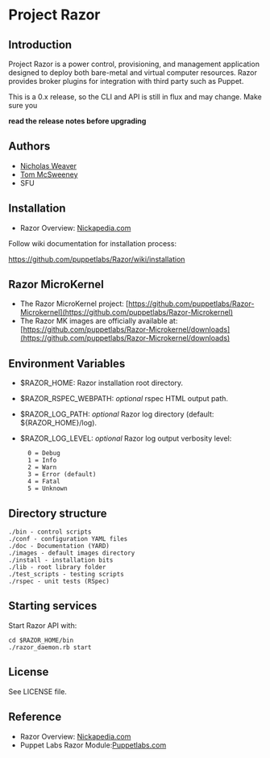 # Project Razor

## Introduction

Project Razor is a power control, provisioning, and management application
designed to deploy both bare-metal and virtual computer resources. Razor
provides broker plugins for integration with third party such as Puppet.

This is a 0.x release, so the CLI and API is still in flux and may change. Make sure you

__read the release notes before upgrading__

## Authors

* [Nicholas Weaver](https://github.com/lynxbat)
* [Tom McSweeney](https://github.com/tjmcs)
* SFU

## Installation

* Razor Overview: [Nickapedia.com](http://nickapedia.com/2012/05/21/lex-parsimoniae-cloud-provisioning-with-a-razor)

Follow wiki documentation for installation process:

https://github.com/puppetlabs/Razor/wiki/installation

## Razor MicroKernel
* The Razor MicroKernel project:
[https://github.com/puppetlabs/Razor-Microkernel](https://github.com/puppetlabs/Razor-Microkernel)
* The Razor MK images are officially available at:
[https://github.com/puppetlabs/Razor-Microkernel/downloads](https://github.com/puppetlabs/Razor-Microkernel/downloads)

## Environment Variables
* $RAZOR\_HOME: Razor installation root directory.
* $RAZOR\_RSPEC\_WEBPATH: _optional_ rspec HTML output path.
* $RAZOR\_LOG\_PATH: _optional_ Razor log directory (default: ${RAZOR_HOME}/log).
* $RAZOR\_LOG\_LEVEL: _optional_ Razor log output verbosity level:

        0 = Debug
        1 = Info
        2 = Warn
        3 = Error (default)
        4 = Fatal
        5 = Unknown

## Directory structure
    ./bin - control scripts
    ./conf - configuration YAML files
    ./doc - Documentation (YARD)
    ./images - default images directory
    ./install - installation bits
    ./lib - root library folder
    ./test_scripts - testing scripts
    ./rspec - unit tests (RSpec)

## Starting services

Start Razor API with:

    cd $RAZOR_HOME/bin
    ./razor_daemon.rb start

## License

See LICENSE file.

## Reference

* Razor Overview: [Nickapedia.com](http://nickapedia.com/2012/05/21/lex-parsimoniae-cloud-provisioning-with-a-razor)
* Puppet Labs Razor Module:[Puppetlabs.com](http://puppetlabs.com/blog/introducing-razor-a-next-generation-provisioning-solution/)
